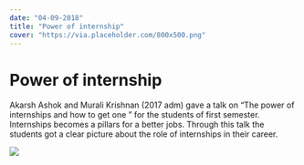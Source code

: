 ```yaml
---
date: "04-09-2018"
title: "Power of internship"
cover: "https://via.placeholder.com/800x500.png"
---
```

# Power of internship

Akarsh Ashok and Murali Krishnan (2017 adm) gave a talk on “The power of internships and how to get one ” for the students of first semester. Internships becomes a pillars for a better jobs. Through this talk the students got a clear picture about the role of internships in their career.

![](https://via.placeholder.com/150)